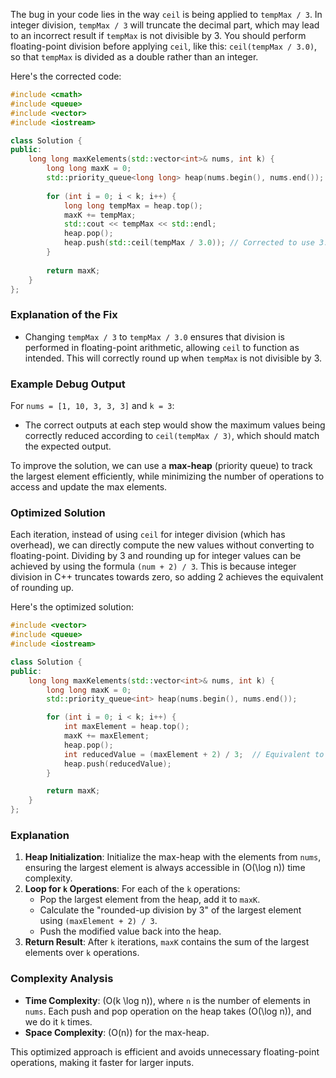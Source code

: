 The bug in your code lies in the way `ceil` is being applied to `tempMax / 3`. In integer division, `tempMax / 3` will truncate the decimal part, which may lead to an incorrect result if `tempMax` is not divisible by 3. You should perform floating-point division before applying `ceil`, like this: `ceil(tempMax / 3.0)`, so that `tempMax` is divided as a double rather than an integer.

Here's the corrected code:

```cpp
#include <cmath>
#include <queue>
#include <vector>
#include <iostream>

class Solution {
public:
    long long maxKelements(std::vector<int>& nums, int k) {
        long long maxK = 0;
        std::priority_queue<long long> heap(nums.begin(), nums.end());
        
        for (int i = 0; i < k; i++) {
            long long tempMax = heap.top();
            maxK += tempMax;
            std::cout << tempMax << std::endl;
            heap.pop();
            heap.push(std::ceil(tempMax / 3.0)); // Corrected to use 3.0 for floating-point division
        }
        
        return maxK;
    }
};
```

### Explanation of the Fix
- Changing `tempMax / 3` to `tempMax / 3.0` ensures that division is performed in floating-point arithmetic, allowing `ceil` to function as intended. This will correctly round up when `tempMax` is not divisible by 3.

### Example Debug Output
For `nums = [1, 10, 3, 3, 3]` and `k = 3`:
- The correct outputs at each step would show the maximum values being correctly reduced according to `ceil(tempMax / 3)`, which should match the expected output.

To improve the solution, we can use a **max-heap** (priority queue) to track the largest element efficiently, while minimizing the number of operations to access and update the max elements.

### Optimized Solution
Each iteration, instead of using `ceil` for integer division (which has overhead), we can directly compute the new values without converting to floating-point. Dividing by 3 and rounding up for integer values can be achieved by using the formula `(num + 2) / 3`. This is because integer division in C++ truncates towards zero, so adding 2 achieves the equivalent of rounding up.

Here's the optimized solution:

```cpp
#include <vector>
#include <queue>
#include <iostream>

class Solution {
public:
    long long maxKelements(std::vector<int>& nums, int k) {
        long long maxK = 0;
        std::priority_queue<int> heap(nums.begin(), nums.end());

        for (int i = 0; i < k; i++) {
            int maxElement = heap.top();
            maxK += maxElement;
            heap.pop();
            int reducedValue = (maxElement + 2) / 3;  // Equivalent to ceil(maxElement / 3.0) in integer math
            heap.push(reducedValue);
        }

        return maxK;
    }
};
```

### Explanation
1. **Heap Initialization**: Initialize the max-heap with the elements from `nums`, ensuring the largest element is always accessible in \(O(\log n)\) time complexity.
2. **Loop for `k` Operations**: For each of the `k` operations:
   - Pop the largest element from the heap, add it to `maxK`.
   - Calculate the "rounded-up division by 3" of the largest element using `(maxElement + 2) / 3`.
   - Push the modified value back into the heap.
3. **Return Result**: After `k` iterations, `maxK` contains the sum of the largest elements over `k` operations.

### Complexity Analysis
- **Time Complexity**: \(O(k \log n)\), where `n` is the number of elements in `nums`. Each push and pop operation on the heap takes \(O(\log n)\), and we do it `k` times.
- **Space Complexity**: \(O(n)\) for the max-heap.

This optimized approach is efficient and avoids unnecessary floating-point operations, making it faster for larger inputs.
